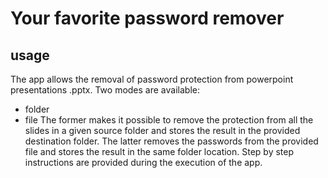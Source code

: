 # Your favorite password remover

## usage
The app allows the removal of password protection from powerpoint presentations .pptx.
Two modes are available:
- folder 
- file
The former makes it possible to remove the protection from all the slides in a given source folder and stores the result in the provided destination folder.
The latter removes the passwords from the provided file and stores the result in the same folder location.
Step by step instructions are provided during the execution of the app.
